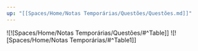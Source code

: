 ```yaml
---
up: "[[Spaces/Home/Notas Temporárias/Questões/Questões.md]]"
---
```

![![Spaces/Home/Notas Temporárias/Questões/#^Table]]
![![Spaces/Home/Notas Temporárias/#^Table1]]